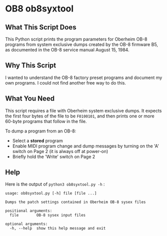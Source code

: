 # OB8 ob8syxtool

## What This Script Does
This Python script prints the program parameters for
Oberheim OB-8 programs from system exclusive dumps created by the OB-8 firmware B5, as documented in the OB-8 service manual August 15, 1984.

## Why This Script
I wanted to understand the OB-8 factory preset programs and document my own programs. I could not find another free way to do this.

## What You Need
This script requires a file with Oberheim system exclusive dumps. 
It expects the first four bytes of the file to be `F0100101`, and then prints one or more 60-byte programs that follow in the file.

To dump a program from an OB-8:
- Select a **stored** program
- Enable MIDI program change and dump messages by turning on the 'A' switch on Page 2 (it is always off at power-on)
- Briefly hold the 'Write' switch on Page 2

## Help
Here is the output of `python3 ob8syxtool.py -h` :
```
usage: ob8syxtool.py [-h] file [file ...]

Dumps the patch settings contained in Oberheim OB-8 sysex files

positional arguments:
  file        OB-8 sysex input files

optional arguments:
  -h, --help  show this help message and exit
```
